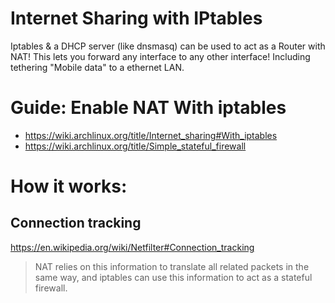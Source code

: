 # Internet Sharing with IPtables
Iptables & a DHCP server (like dnsmasq) can be used to act as a Router with NAT! This lets you forward any interface to any other interface! Including tethering "Mobile data" to a ethernet LAN.

# Guide: Enable NAT With iptables
- https://wiki.archlinux.org/title/Internet_sharing#With_iptables
- https://wiki.archlinux.org/title/Simple_stateful_firewall

# How it works:
## Connection tracking
https://en.wikipedia.org/wiki/Netfilter#Connection_tracking

>NAT relies on this information to translate all related packets in the same way, and iptables can use this information to act as a stateful firewall.
